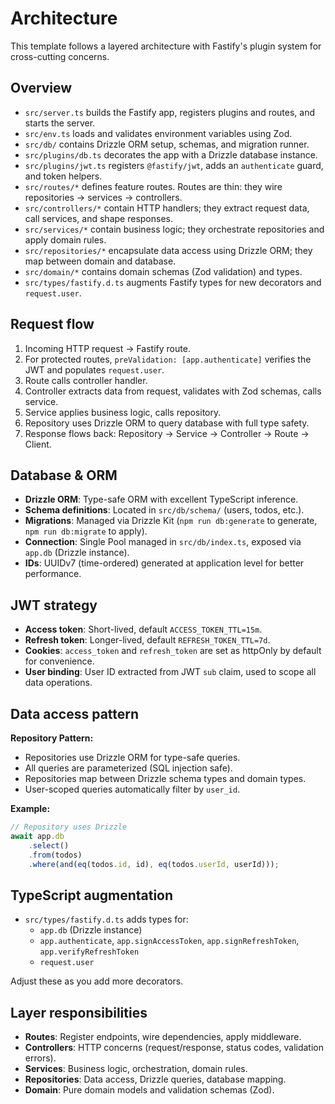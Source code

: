 # Architecture

This template follows a layered architecture with Fastify's plugin system for cross-cutting concerns.

## Overview

- `src/server.ts` builds the Fastify app, registers plugins and routes, and starts the server.
- `src/env.ts` loads and validates environment variables using Zod.
- `src/db/` contains Drizzle ORM setup, schemas, and migration runner.
- `src/plugins/db.ts` decorates the app with a Drizzle database instance.
- `src/plugins/jwt.ts` registers `@fastify/jwt`, adds an `authenticate` guard, and token helpers.
- `src/routes/*` defines feature routes. Routes are thin: they wire repositories → services → controllers.
- `src/controllers/*` contain HTTP handlers; they extract request data, call services, and shape responses.
- `src/services/*` contain business logic; they orchestrate repositories and apply domain rules.
- `src/repositories/*` encapsulate data access using Drizzle ORM; they map between domain and database.
- `src/domain/*` contains domain schemas (Zod validation) and types.
- `src/types/fastify.d.ts` augments Fastify types for new decorators and `request.user`.

## Request flow

1. Incoming HTTP request → Fastify route.
2. For protected routes, `preValidation: [app.authenticate]` verifies the JWT and populates `request.user`.
3. Route calls controller handler.
4. Controller extracts data from request, validates with Zod schemas, calls service.
5. Service applies business logic, calls repository.
6. Repository uses Drizzle ORM to query database with full type safety.
7. Response flows back: Repository → Service → Controller → Route → Client.

## Database & ORM

- **Drizzle ORM**: Type-safe ORM with excellent TypeScript inference.
- **Schema definitions**: Located in `src/db/schema/` (users, todos, etc.).
- **Migrations**: Managed via Drizzle Kit (`npm run db:generate` to generate, `npm run db:migrate` to apply).
- **Connection**: Single Pool managed in `src/db/index.ts`, exposed via `app.db` (Drizzle instance).
- **IDs**: UUIDv7 (time-ordered) generated at application level for better performance.

## JWT strategy

- **Access token**: Short-lived, default `ACCESS_TOKEN_TTL=15m`.
- **Refresh token**: Longer-lived, default `REFRESH_TOKEN_TTL=7d`.
- **Cookies**: `access_token` and `refresh_token` are set as httpOnly by default for convenience.
- **User binding**: User ID extracted from JWT `sub` claim, used to scope all data operations.

## Data access pattern

**Repository Pattern:**

- Repositories use Drizzle ORM for type-safe queries.
- All queries are parameterized (SQL injection safe).
- Repositories map between Drizzle schema types and domain types.
- User-scoped queries automatically filter by `user_id`.

**Example:**

```typescript
// Repository uses Drizzle
await app.db
	.select()
	.from(todos)
	.where(and(eq(todos.id, id), eq(todos.userId, userId)));
```

## TypeScript augmentation

- `src/types/fastify.d.ts` adds types for:
  - `app.db` (Drizzle instance)
  - `app.authenticate`, `app.signAccessToken`, `app.signRefreshToken`, `app.verifyRefreshToken`
  - `request.user`

Adjust these as you add more decorators.

## Layer responsibilities

- **Routes**: Register endpoints, wire dependencies, apply middleware.
- **Controllers**: HTTP concerns (request/response, status codes, validation errors).
- **Services**: Business logic, orchestration, domain rules.
- **Repositories**: Data access, Drizzle queries, database mapping.
- **Domain**: Pure domain models and validation schemas (Zod).
